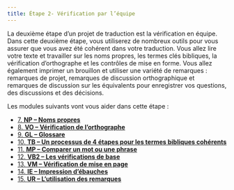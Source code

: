 ```yaml
---
title: Étape 2- Vérification par l’équipe
---
```

La deuxième étape d’un projet de traduction est la vérification en équipe. Dans cette deuxième étape, vous utiliserez de nombreux outils pour vous assurer que vous avez été cohérent dans votre traduction. Vous allez lire votre texte et travailler sur les noms propres, les termes clés bibliques, la vérification d’orthographe et les contrôles de mise en forme. Vous allez également imprimer un brouillon et utiliser une variété de remarques : remarques de projet, remarques de discussion orthographique et remarques de discussion sur les équivalents pour enregistrer vos questions, des discussions et des décisions.

Les modules suivants vont vous aider dans cette étape :

- [7. **NP – Noms propres**](7.PN.md)
- [8. **VO – Vérification de l’orthographe**](8.SP.md)
- [9. **GL – Glossare**](9.GL.md)
- [10. **TB – Un processus de 4 étapes pour les termes bibliques cohérents**](10.BT.md)
- [11. **MP – Comparer un mot ou une phrase**](11.MP.md)
- [12. **VB2 – Les vérifications de base**](12.BC2.md)
- [13. **VM – Vérification de mise en page**](13.FC.md)
- [14. **IE – Impression d’ébauches**](14.PD.md)
- [15. **UR – L’utilisation des remarques**](15.UN.md)
